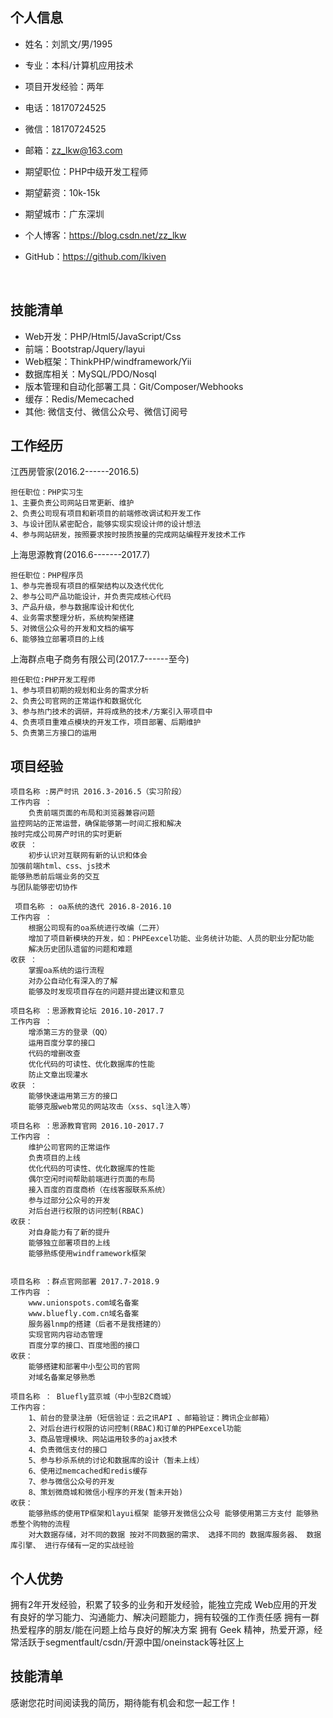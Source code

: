 ## 个人信息

- 姓名：刘凯文/男/1995
- 专业：本科/计算机应用技术
- 项目开发经验：两年
- 电话：18170724525
- 微信：18170724525
- 邮箱：zz_lkw@163.com
- 期望职位：PHP中级开发工程师
- 期望薪资：10k-15k
- 期望城市：广东深圳
- 个人博客：https://blog.csdn.net/zz_lkw
- GitHub：https://github.com/lkiven

  ​

## 技能清单

- Web开发：PHP/Html5/JavaScript/Css
- 前端：Bootstrap/Jquery/layui
- Web框架：ThinkPHP/windframework/Yii
- 数据库相关：MySQL/PDO/Nosql
- 版本管理和自动化部署工具：Git/Composer/Webhooks
- 缓存：Redis/Memecached
- 其他: 微信支付、微信公众号、微信订阅号
## 工作经历
江西房管家(2016.2------2016.5)

    担任职位：PHP实习生
    1、主要负责公司网站日常更新、维护
    2、负责公司现有项目和新项目的前端修改调试和开发工作
    3、与设计团队紧密配合，能够实现实现设计师的设计想法
    4、参与网站研发，按照要求按时按质按量的完成网站编程开发技术工作

上海思源教育(2016.6-------2017.7)

    担任职位：PHP程序员
    1、参与完善现有项目的框架结构以及迭代优化
    2、参与公司产品功能设计，并负责完成核心代码
    3、产品升级，参与数据库设计和优化
    4、业务需求整理分析，系统构架搭建
    5、对微信公众号的开发和文档的编写
    6、能够独立部署项目的上线

上海群点电子商务有限公司(2017.7------至今)

    担任职位:PHP开发工程师
    1、参与项目初期的规划和业务的需求分析
    2、负责公司官网的正常运作和数据优化
    3、参与热门技术的调研，并将成熟的技术/方案引入带项目中
    4、负责项目重难点模块的开发工作，项目部署、后期维护
    5、负责第三方接口的运用
## 项目经验
    项目名称 :房产时讯 2016.3-2016.5（实习阶段）
    工作内容 ：
    	负责前端页面的布局和浏览器兼容问题
	监控网站的正常运营，确保能够第一时间汇报和解决
	按时完成公司房产时讯的实时更新
    收获 ：
    	初步认识对互联网有新的认识和体会
	加强前端html、css、js技术
	能够熟悉前后端业务的交互
	与团队能够密切协作
	
	 项目名称 : oa系统的迭代 2016.8-2016.10
    工作内容 ：
    	根据公司现有的oa系统进行改编（二开）
    	增加了项目新模块的开发，如：PHPEexcel功能、业务统计功能、人员的职业分配功能
    	解决历史团队遗留的问题和难题
    收获 ：
    	掌握oa系统的运行流程
    	对办公自动化有深入的了解
    	能够及时发现项目存在的问题并提出建议和意见

    项目名称 ：思源教育论坛 2016.10-2017.7
    工作内容 ：
    	增添第三方的登录（QQ）
    	运用百度分享的接口
    	代码的增删改查
    	优化代码的可读性、优化数据库的性能
    	防止文章出现灌水
    收获 ：
    	能够快速运用第三方的接口
    	能够克服web常见的网站攻击（xss、sql注入等）

    项目名称 ：思源教育官网 2016.10-2017.7
    工作内容 ：
    	维护公司官网的正常运作
    	负责项目的上线
    	优化代码的可读性、优化数据库的性能
    	偶尔空闲时间帮助前端进行页面的布局
    	接入百度的百度商桥（在线客服联系系统）
    	参与过部分公众号的开发
        对后台进行权限的访问控制(RBAC)
    收获：
    	对自身能力有了新的提升
    	能够独立部署项目的上线
    	能够熟练使用windframework框架
    	

    项目名称 ：群点官网部署 2017.7-2018.9
    工作内容 ：
    	www.unionspots.com域名备案
    	www.bluefly.com.cn域名备案
    	服务器lnmp的搭建（后者不是我搭建的）
    	实现官网内容动态管理
    	百度分享的接口、百度地图的接口
    收获：
    	能够搭建和部署中小型公司的官网
    	对域名备案足够熟悉

    项目名称 ： Bluefly蓝京城（中小型B2C商城）
    工作内容：
    	1、前台的登录注册（短信验证：云之讯API 、邮箱验证：腾讯企业邮箱）
    	2、对后台进行权限的访问控制(RBAC)和订单的PHPEexcel功能
    	3、商品管理模块、网站运用较多的ajax技术
    	4、负责微信支付的接口
    	5、参与秒杀系统的讨论和数据库的设计（暂未上线）
    	6、使用过memcached和redis缓存
    	7、参与微信公众号的开发
    	8、策划微商城和微信小程序的开发(暂未开始)
    收获：
    	能够熟练的使用TP框架和layui框架	能够开发微信公众号 能够使用第三方支付 能够熟悉整个购物的流程
    	对大数据存储，对不同的数据 按对不同数据的需求、 选择不同的 数据库服务器、 数据库引擎、 进行存储有一定的实战经验
	
	
## 个人优势
拥有2年开发经验，积累了较多的业务和开发经验，能独立完成 Web应用的开发
有良好的学习能力、沟通能力、解决问题能力，拥有较强的工作责任感
拥有一群热爱程序的朋友/能在问题上给与良好的解决方案
拥有 Geek 精神，热爱开源，经常活跃于segmentfault/csdn/开源中国/oneinstack等社区上

## 技能清单

感谢您花时间阅读我的简历，期待能有机会和您一起工作！



